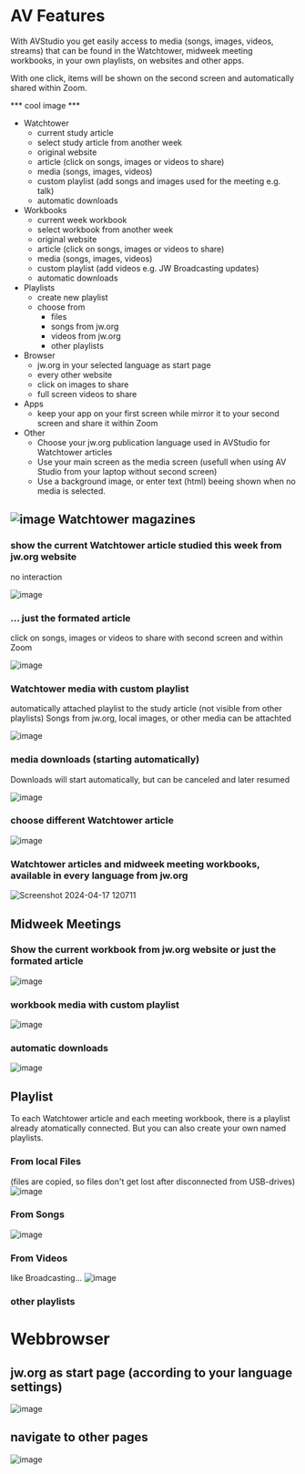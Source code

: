 # AV Features
With AVStudio you get easily access to media (songs, images, videos, streams) that can be found in the Watchtower, midweek meeting workbooks, in your own playlists, on websites and other apps. 

With one click, items will be shown on the second screen and automatically shared within Zoom.

*** cool image ***

- Watchtower
  -   current study article
  -   select study article from another week
  -   original website
  -   article (click on songs, images or videos to share)
  -   media (songs, images, videos)
  -   custom playlist (add songs and images used for the meeting e.g. talk)
  -   automatic downloads
- Workbooks
  -   current week workbook
  -   select workbook from another week
  -   original website
  -   article (click on songs, images or videos to share)
  -   media (songs, images, videos)
  -   custom playlist (add videos e.g. JW Broadcasting updates)
  -   automatic downloads
- Playlists
  - create new playlist
  - choose from
    - files
    - songs from jw.org
    - videos from jw.org
    - other playlists
- Browser
  - jw.org in your selected language as start page
  - every other website
  - click on images to share
  - full screen videos to share
- Apps
  -   keep your app on your first screen while mirror it to your second screen and share it within Zoom
- Other
  -   Choose your jw.org publication language used in AVStudio for Watchtower articles
  -   Use your main screen as the media screen (usefull when using AV Studio from your laptop without second screen)
  -   Use a background image, or enter text (html) beeing shown when no media is selected.


## ![image](https://github.com/avstudiojw/avstudio/assets/166111109/4b788f81-8932-4946-b313-4ec5200a32f1) Watchtower magazines
### show the current Watchtower article studied this week from jw.org website
no interaction 

![image](https://github.com/avstudiojw/avstudio/assets/166111109/3e24083e-4dc2-4789-ad3e-d8b44789d7f3)

### ... just the formated article
click on songs, images or videos to share with second screen and within Zoom 

![image](https://github.com/avstudiojw/avstudio/assets/166111109/c7a2d25f-d526-4597-b867-ad929b21c6a8)

### Watchtower media with custom playlist
automatically attached playlist to the study article (not visible from other playlists) 
Songs from jw.org, local images, or other media can be attachted 

![image](https://github.com/avstudiojw/avstudio/assets/166111109/044dc174-106f-4b3d-b99c-3e39dbed5cc4)

### media downloads (starting automatically)
Downloads will start automatically, but can be canceled and later resumed

![image](https://github.com/avstudiojw/avstudio/assets/166111109/e7cdb7c9-7f83-4551-8f8a-e30f918b3bf4)

### choose different Watchtower article 
![image](https://github.com/avstudiojw/avstudio/assets/166111109/bc8163bf-3116-45b0-b07f-ff6ffa3d0c26)

### Watchtower articles and midweek meeting workbooks, available in every language from jw.org
![Screenshot 2024-04-17 120711](https://github.com/avstudiojw/avstudio/assets/166111109/b563d842-a332-4ebc-97dc-b1bb63a2bee0)

## Midweek Meetings
### Show the current workbook from jw.org website or just the formated article
![image](https://github.com/avstudiojw/avstudio/assets/166111109/8cb4bbfa-53f0-4bc5-8f42-f4d3d9257ad2)

### workbook media with custom playlist
![image](https://github.com/avstudiojw/avstudio/assets/166111109/c3acc122-a756-419f-8b41-15942e55ac9a)

### automatic downloads
![image](https://github.com/avstudiojw/avstudio/assets/166111109/9c92bdb1-51a0-4ae9-a50a-d9526b61645f)

## Playlist
To each Watchtower article and each meeting workbook, there is a playlist already atomatically connected. 
But you can also create your own named playlists.

### From local Files
(files are copied, so files don't get lost after disconnected from USB-drives)
![image](https://github.com/avstudiojw/avstudio/assets/166111109/b8e6b7d5-3b15-4c17-babc-5f671776a4fb)

### From Songs
![image](https://github.com/avstudiojw/avstudio/assets/166111109/01c07196-174d-4b05-a961-e6181437235e)

### From Videos 
like Broadcasting... 
![image](https://github.com/avstudiojw/avstudio/assets/166111109/a02e2272-b458-47fb-b49d-63f949b37e71)

### other playlists

# Webbrowser
## jw.org as start page (according to your language settings) 
![image](https://github.com/avstudiojw/avstudio/assets/166111109/f7718217-b8ec-499f-a4e5-fca63bd2c977)

## navigate to other pages
![image](https://github.com/avstudiojw/avstudio/assets/166111109/bc2ef0b7-b7e7-4130-a204-0e46cdd5c886)


